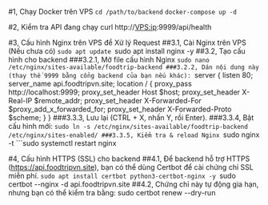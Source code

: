 #1, Chạy Docker trên VPS
```cd /path/to/backend```
```docker-compose up -d```

#2, Kiểm tra API đang chạy
curl http://<VPS:ip>:9999/api/health

#3, Cấu hình Nginx trên VPS để Xử lý Request
  ##3.1, Cài Nginx trên VPS (Nếu chưa có)
    ```sudo apt update
    ```sudo apt install nginx -y
  ##3.2, Tạo cấu hình cho backend
    ###3.2.1, Mở file cấu hình Nginx
      ```sudo nano /etc/nginx/sites-available/foodtrip-backend
    ###3.2.2, Dán nội dung này (thay thế 9999 bằng cổng backend của bạn nếu khác):
      ```server {
          listen 80;
          server_name api.foodtripvn.site;
          location / {
              proxy_pass http://localhost:9999;
              proxy_set_header Host $host;
              proxy_set_header X-Real-IP $remote_addr;
              proxy_set_header X-Forwarded-For $proxy_add_x_forwarded_for;
              proxy_set_header X-Forwarded-Proto $scheme;
          }
      }
    ###3.3.3, Lưu lại (CTRL + X, nhấn Y, rồi Enter).
    ###3.3.4, Bật cấu hình mới:
      ```sudo ln -s /etc/nginx/sites-available/foodtrip-backend /etc/nginx/sites-enabled/
    ###3.3.5, Kiểm tra & reload Nginx
      ```sudo nginx -t
      ```sudo systemctl restart nginx

#4, Cấu hình HTTPS (SSL) cho backend
  ##4.1, Để backend hỗ trợ HTTPS (https://api.foodtripvn.site), bạn có thể dùng Certbot để cài chứng chỉ SSL miễn phí.
    ```sudo apt install certbot python3-certbot-nginx -y
    ```sudo certbot --nginx -d api.foodtripvn.site
  ##4.2, Chứng chỉ này tự động gia hạn, nhưng bạn có thể kiểm tra bằng:
    sudo certbot renew --dry-run




